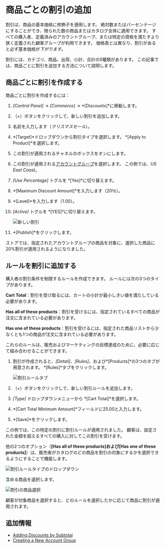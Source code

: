 # 商品ごとの割引の追加

割引は、商品の基本価格に修飾子を適用します。 絶対数またはパーセンテージにすることができ、限られた数の商品またはカタログ全体に適用できます。 すべての購入者、定義済みのアカウントグループ、または特定の資格を満たすより狭く定義された顧客グループが利用できます。 価格表とは異なり、割引があると必ず基本価格が*下がります*。

割引には、カテゴリ、商品、出荷、小計、合計の5種類があります。 この記事では、商品ごとに割引を追加する方法について説明します。

## 商品ごとに割引を作成する

商品ごとに割引を作成するには：

1.  *[Control Panel]* → *[Commerce]* → *[Discounts]*に移動します。

2.  （+）ボタンをクリックして、新しい割引を追加します。

3.  名前を入力します（*クリスマスセール*）。

4.  *[Target]*ドロップダウンから割引タイプを選択します。 *[Apply to Product]*を選択します。

5.  この割引が適用されるチャネルのボックスをオンにします。

6.  この割引が適用される[アカウントグループ](../account-management/creating-a-new-account-group.md)を選択します。 この例では、*US East Coast*。

7.  *[Use Percentage]* トグルを *[Yes]*に切り替えます。

8.  *[Maximum Discount Amount]*を入力します（20％）。

9.  *[Level]*を入力します（1.00）。

10. *[Active]* トグルを *[YES]*に切り替えます。

    ![新しい割引](./adding-discounts-by-product/images/01.png)

11. *[Publish]*をクリックします。

ストアでは、指定されたアカウントグループの商品を対象に、選択した商品に20%割引が適用されるようになりました。

## ルールを割引に追加する

購入者の割引条件を制限するルールを作成できます。 ルールには次の3つのタイプがあります。

**Cart Total**：割引を受け取るには、カートの小計が最小しきい値を満たしている必要があります。

**Has all of these products**：割引を受けるには、指定されているすべての商品が注文に含まれている必要があります。

**Has one of these products**：割引を受けるには、指定された商品リストから少なくとも1つの商品が注文に含まれている必要があります。

これらのルールは、販売およびマーケティングの目標達成のために、必要に応じて組み合わせることができます。

1.  割引が作成されると、*[Detail]*、*[Rules]*、および*[Products]*の3つのタブが用意されます。 *[Rules]*タブをクリックします。

    ![割引ルールタブ](./adding-discounts-by-product/images/02.png)

2.  （+）ボタンをクリックして、新しい割引ルールを追加します。

3.  *[Type]* ドロップダウンメニューから *[Cart Total]*を選択します。

4.  *[Cart Total Minimum Amount]*フィールドに25.00と入力します。

5.  *[Save]*をクリックします。

この例では、この特定の割引に割引ルールが適用されました。 顧客は、設定された金額を超えるすべての購入に対してこの割引を受けます。

他の2つのオプション（**[Has all of these products]**および**[Has one of these products]**）は、販売者がカタログのどの商品を割引の対象にするかを選択できるようにすることで機能します。

![割引ルールタイプのドロップダウン](./adding-discounts-by-product/images/03.png)

含める商品を選択します。

![割引の商品選択](./adding-discounts-by-product/images/04.png)

顧客が対象商品を選択すると、どのルールを選択したかに応じて商品に割引が適用されます。

## 追加情報

  - [Adding Discounts by Subtotal](../promoting-products/adding-discounts-to-the-subtotal.md)
  - [Creating a New Account Group](../account-management/creating-a-new-account-group.md)
